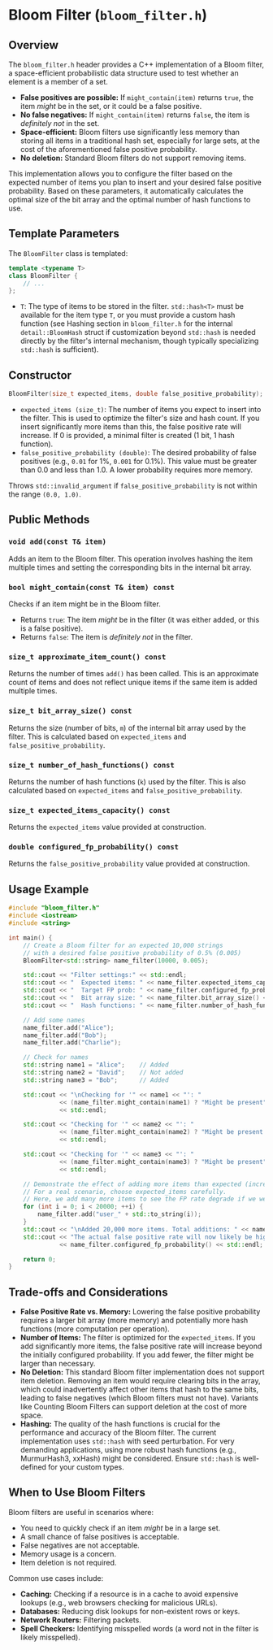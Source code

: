 # Bloom Filter (`bloom_filter.h`)

## Overview

The `bloom_filter.h` header provides a C++ implementation of a Bloom filter, a space-efficient probabilistic data structure used to test whether an element is a member of a set.

- **False positives are possible:** If `might_contain(item)` returns `true`, the item *might* be in the set, or it could be a false positive.
- **No false negatives:** If `might_contain(item)` returns `false`, the item is *definitely not* in the set.
- **Space-efficient:** Bloom filters use significantly less memory than storing all items in a traditional hash set, especially for large sets, at the cost of the aforementioned false positive probability.
- **No deletion:** Standard Bloom filters do not support removing items.

This implementation allows you to configure the filter based on the expected number of items you plan to insert and your desired false positive probability. Based on these parameters, it automatically calculates the optimal size of the bit array and the optimal number of hash functions to use.

## Template Parameters

The `BloomFilter` class is templated:

```cpp
template <typename T>
class BloomFilter {
    // ...
};
```

- `T`: The type of items to be stored in the filter. `std::hash<T>` must be available for the item type `T`, or you must provide a custom hash function (see Hashing section in `bloom_filter.h` for the internal `detail::BloomHash` struct if customization beyond `std::hash` is needed directly by the filter's internal mechanism, though typically specializing `std::hash` is sufficient).

## Constructor

```cpp
BloomFilter(size_t expected_items, double false_positive_probability);
```

- `expected_items (size_t)`: The number of items you expect to insert into the filter. This is used to optimize the filter's size and hash count. If you insert significantly more items than this, the false positive rate will increase. If 0 is provided, a minimal filter is created (1 bit, 1 hash function).
- `false_positive_probability (double)`: The desired probability of false positives (e.g., `0.01` for 1%, `0.001` for 0.1%). This value must be greater than 0.0 and less than 1.0. A lower probability requires more memory.

Throws `std::invalid_argument` if `false_positive_probability` is not within the range `(0.0, 1.0)`.

## Public Methods

### `void add(const T& item)`
Adds an item to the Bloom filter. This operation involves hashing the item multiple times and setting the corresponding bits in the internal bit array.

### `bool might_contain(const T& item) const`
Checks if an item might be in the Bloom filter.
- Returns `true`: The item *might* be in the filter (it was either added, or this is a false positive).
- Returns `false`: The item is *definitely not* in the filter.

### `size_t approximate_item_count() const`
Returns the number of times `add()` has been called. This is an approximate count of items and does not reflect unique items if the same item is added multiple times.

### `size_t bit_array_size() const`
Returns the size (number of bits, `m`) of the internal bit array used by the filter. This is calculated based on `expected_items` and `false_positive_probability`.

### `size_t number_of_hash_functions() const`
Returns the number of hash functions (`k`) used by the filter. This is also calculated based on `expected_items` and `false_positive_probability`.

### `size_t expected_items_capacity() const`
Returns the `expected_items` value provided at construction.

### `double configured_fp_probability() const`
Returns the `false_positive_probability` value provided at construction.

## Usage Example

```cpp
#include "bloom_filter.h"
#include <iostream>
#include <string>

int main() {
    // Create a Bloom filter for an expected 10,000 strings
    // with a desired false positive probability of 0.5% (0.005)
    BloomFilter<std::string> name_filter(10000, 0.005);

    std::cout << "Filter settings:" << std::endl;
    std::cout << "  Expected items: " << name_filter.expected_items_capacity() << std::endl;
    std::cout << "  Target FP prob: " << name_filter.configured_fp_probability() << std::endl;
    std::cout << "  Bit array size: " << name_filter.bit_array_size() << " bits" << std::endl;
    std::cout << "  Hash functions: " << name_filter.number_of_hash_functions() << std::endl;

    // Add some names
    name_filter.add("Alice");
    name_filter.add("Bob");
    name_filter.add("Charlie");

    // Check for names
    std::string name1 = "Alice";    // Added
    std::string name2 = "David";    // Not added
    std::string name3 = "Bob";      // Added

    std::cout << "\nChecking for '" << name1 << "': "
              << (name_filter.might_contain(name1) ? "Might be present" : "Definitely not present")
              << std::endl;

    std::cout << "Checking for '" << name2 << "': "
              << (name_filter.might_contain(name2) ? "Might be present (False Positive?)" : "Definitely not present")
              << std::endl;

    std::cout << "Checking for '" << name3 << "': "
              << (name_filter.might_contain(name3) ? "Might be present" : "Definitely not present")
              << std::endl;

    // Demonstrate the effect of adding more items than expected (increases FP rate)
    // For a real scenario, choose expected_items carefully.
    // Here, we add many more items to see the FP rate degrade if we were to test.
    for (int i = 0; i < 20000; ++i) {
        name_filter.add("user_" + std::to_string(i));
    }
    std::cout << "\nAdded 20,000 more items. Total additions: " << name_filter.approximate_item_count() << std::endl;
    std::cout << "The actual false positive rate will now likely be higher than the initial "
              << name_filter.configured_fp_probability() << std::endl;

    return 0;
}
```

## Trade-offs and Considerations

- **False Positive Rate vs. Memory:** Lowering the false positive probability requires a larger bit array (more memory) and potentially more hash functions (more computation per operation).
- **Number of Items:** The filter is optimized for the `expected_items`. If you add significantly more items, the false positive rate will increase beyond the initially configured probability. If you add fewer, the filter might be larger than necessary.
- **No Deletion:** This standard Bloom filter implementation does not support item deletion. Removing an item would require clearing bits in the array, which could inadvertently affect other items that hash to the same bits, leading to false negatives (which Bloom filters must not have). Variants like Counting Bloom Filters can support deletion at the cost of more space.
- **Hashing:** The quality of the hash functions is crucial for the performance and accuracy of the Bloom filter. The current implementation uses `std::hash` with seed perturbation. For very demanding applications, using more robust hash functions (e.g., MurmurHash3, xxHash) might be considered. Ensure `std::hash` is well-defined for your custom types.

## When to Use Bloom Filters

Bloom filters are useful in scenarios where:
- You need to quickly check if an item *might* be in a large set.
- A small chance of false positives is acceptable.
- False negatives are not acceptable.
- Memory usage is a concern.
- Item deletion is not required.

Common use cases include:
- **Caching:** Checking if a resource is in a cache to avoid expensive lookups (e.g., web browsers checking for malicious URLs).
- **Databases:** Reducing disk lookups for non-existent rows or keys.
- **Network Routers:** Filtering packets.
- **Spell Checkers:** Identifying misspelled words (a word not in the filter is likely misspelled).
